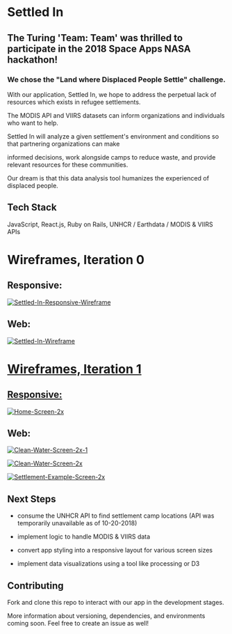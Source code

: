 # Settled In

## The Turing 'Team: Team' was thrilled to participate in the 2018 Space Apps NASA hackathon! 

### We chose the "Land where Displaced People Settle" challenge.

With our application, Settled In, we hope to address the perpetual lack of resources which exists in refugee settlements.

The MODIS API and VIIRS datasets can inform organizations and individuals who want to help.

Settled In will analyze a given settlement's environment and conditions so that partnering organizations can make

informed decisions, work alongside camps to reduce waste, and provide relevant resources for these communities.

Our dream is that this data analysis tool humanizes the experienced of displaced people.

## Tech Stack

JavaScript, React.js, Ruby on Rails, UNHCR / Earthdata / MODIS & VIIRS APIs

# Wireframes, Iteration 0

## Responsive:

<a href="https://ibb.co/nJdk8A"><img src="https://preview.ibb.co/ivH1gV/Settled-In-Responsive-Wireframe.png" alt="Settled-In-Responsive-Wireframe" border="0"></a>

## Web:

<a href="https://ibb.co/h0VyTA"><img src="https://preview.ibb.co/fLBSMV/Settled-In-Wireframe.png" alt="Settled-In-Wireframe" border="0"><br />
  

# Wireframes, Iteration 1

## Responsive:


<a href="https://ibb.co/dYGa5q"><img src="https://preview.ibb.co/jqc4yA/Home-Screen-2x.png" alt="Home-Screen-2x" border="0"></a>



## Web:


<a href="https://ibb.co/mjpv5q"><img src="https://preview.ibb.co/c7qPyA/Clean-Water-Screen-2x-1.png" alt="Clean-Water-Screen-2x-1" border="0"></a>


<a href="https://ibb.co/bBH4yA"><img src="https://preview.ibb.co/haMWdA/Clean-Water-Screen-2x.png" alt="Clean-Water-Screen-2x" border="0"></a>


<a href="https://ibb.co/fcbWdA"><img src="https://preview.ibb.co/fWcF5q/Settlement-Example-Screen-2x.png" alt="Settlement-Example-Screen-2x" border="0"></a>


## Next Steps

* consume the UNHCR API to find settlement camp locations (API was temporarily unavailable as of 10-20-2018)

* implement logic to handle MODIS & VIIRS data

* convert app styling into a responsive layout for various screen sizes

* implement data visualizations using a tool like processing or D3

## Contributing

Fork and clone this repo to interact with our app in the development stages.

More information about versioning, dependencies, and environments coming soon. Feel free to create an issue as well!
